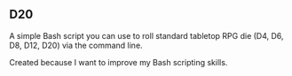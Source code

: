 ## D20

A simple Bash script you can use to roll standard tabletop RPG die (D4, D6, D8, D12, D20) via the command line.

Created because I want to improve my Bash scripting skills.
